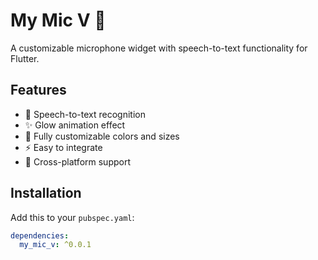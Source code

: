 # My Mic V 🎤

A customizable microphone widget with speech-to-text functionality for Flutter.

## Features

- 🎤 Speech-to-text recognition
- ✨ Glow animation effect
- 🎨 Fully customizable colors and sizes
- ⚡ Easy to integrate
- 📱 Cross-platform support

## Installation

Add this to your `pubspec.yaml`:

```yaml
dependencies:
  my_mic_v: ^0.0.1